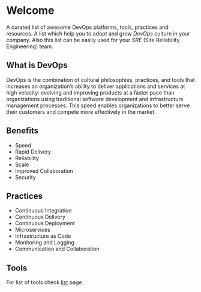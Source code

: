 # Welcome

A curated list of awesome DevOps platforms, tools, practices and resources. A list which help you to adopt and grow *DevOps* culture in your company. Also this list can be easily used for your *SRE* (Site Reliability Engineering) team.

## What is DevOps

DevOps is the combination of cultural philosophies, practices, and tools that increases an organization’s ability to deliver applications and services at high velocity: evolving and improving products at a faster pace than organizations using traditional software development and infrastructure management processes. This speed enables organizations to better serve their customers and compete more effectively in the market.

## Benefits

* Speed
* Rapid Delivery
* Reliability
* Scale
* Improved Collaboration
* Security

## Practices

* Continuous Integration
* Continuous Delivery
* Continuous Deployment
* Microservices
* Infrastructure as Code
* Monitoring and Logging
* Communication and Collaboration

## Tools

For list of tools check [list](http://awesome-devops.xyz/list) page.
